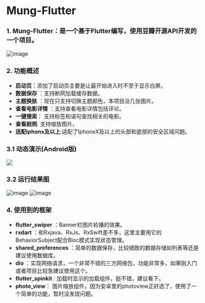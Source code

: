 # Mung-Flutter

### 1. Mung-Flutter：是一个基于Flutter编写，使用豆瓣开源API开发的一个项目。

![image](https://github.com/mochixuan/Mung/blob/master/Ui/ui/ic_launcher.png?raw=true)

### 2. 功能概述

- **启动页**：添加了启动页主要是让最开始进入时不至于显示白屏。
- **数据保存** ：支持断网加载缓存数据。
- **主题换肤** ：现在只支持切换主题颜色，本项目没几张图片。
- **查看电影详情** ：支持查看电影详情包括评论。
- **一键搜索**： 支持标签和语句查找相关的电影。
- **查看剧照**: 支持缩放图片。
- **适配iphonx及以上**:适配了IphoneX及以上的头部和底部的安全区域问题。

### 3.1 动态演示(Android版)
![](https://user-gold-cdn.xitu.io/2019/5/22/16add3b749fe8761?w=240&h=400&f=gif&s=4173548)

### 3.2 运行结果图

![image](https://github.com/mochixuan/Mung/blob/master/Ui/ppt/icon_ppt1.png?raw=true)
![image](https://github.com/mochixuan/Mung/blob/master/Ui/ppt/icon_ppt2.png?raw=true)

### 4. 使用到的框架

- **flutter_swiper** ：Banner栏图片轮播的效果。
- **rxdart** ：和Rxjava、RxJs、RxSwift差不多，这里主要用它的BehaviorSubject配合Bloc模式实现状态管理。
- **shared_preferences** ：简单的数据保存，比较细致的数据存储如列表等还是建议使用数据库。
- **dio** ：实现网络请求，一个非常不错的三方网络包，功能非常多，如果刚入门或者项目比较急建议使用这个。
- **flutter_spinkit** : 加载时显示的加载组件，挺不错，建议看下。
- **photo_view**： 图片缩放组件，因为安卓里的photoview正好选了，使用了一个简单的功能，暂时没发现问题。
